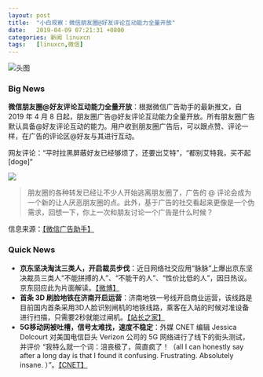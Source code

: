 ```yaml
---
layout: post
title:	"小白观察：微信朋友圈@好友评论互动能力全量开放"
date:	2019-04-09 07:21:31 +0800 
categories:	新闻 linuxcn 
tags:	[linuxcn,微信]
---
```



![头图](/Asserts/Images//attachment/album/201904/09/072132aiz7d67wizqsp6cd.jpg)


### Big News


**微信朋友圈@好友评论互动能力全量开放**：根据微信广告助手的最新推文，自 2019 年 4 月 8 日起，朋友圈广告@好友评论互动能力全量开放。所有朋友圈广告默认具备@好友评论互动的能力。用户收到朋友圈广告后，可以跟点赞、评论一样，在广告的评论区@好友与其进行互动。


网友评论：“平时拉黑屏蔽好友已经够烦了，还要出艾特”，“都别艾特我，买不起[doge]“


![](/Asserts/Images//attachment/album/201904/09/072132y7dnncqu8g86wydc.jpg)



> 
> 朋友圈的各种转发已经让不少人开始逃离朋友圈了，广告的 @ 评论会成为一个新的让人厌恶朋友圈的点。此外，基于广告的社交看起来更像是一个伪需求，回想一下，你上一次和朋友讨论一个广告是什么时候？
> 
> 
> 


信息来源：[【微信广告助手】](https://mp.weixin.qq.com/s/pCVPZGcekzokFyJvr8aVVg)


### Quick News


* **京东坚决淘汰三类人，开启裁员步伐**：近日网络社交应用“脉脉”上爆出京东坚决裁员三类人“不能拼搏的人”、“不能干的人”、“性价比低的人”，因日热议。京东回应此为片面解读。[【微博】](https://weibo.com/pearvideo)
* **首条 3D 刷脸地铁在济南开启运营**：济南地铁一号线开启商业运营，该线路是目前国内首条采用3D人脸识别闸机的地铁线路，乘客在入站的时候对准设备进行扫描，只需要2秒就能过闸机。[【站长之家】](http://www.chinaz.com/2019/0408/1007178.shtml)
* **5G移动网被吐槽，信号太难找，速度不稳定**：外媒 CNET 编辑 Jessica Dolcourt 对美国电信巨头 Verizon 公司的 5G 网络进行了线下的街头测试，并评价 “我特么就一个词：沮丧极了，简直疯了！（all I can honestly say after a long day is that I found it confusing. Frustrating. Absolutely insane. ）”。[【CNET】](https://www.cnet.com/news/verizon-5g-speed-tests-my-three-biggest-issues-testing-the-new-faster-data-network/)

